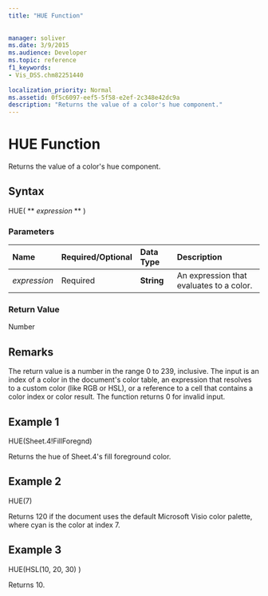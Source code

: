 ```yaml
---
title: "HUE Function"
 
 
manager: soliver
ms.date: 3/9/2015
ms.audience: Developer
ms.topic: reference
f1_keywords:
- Vis_DSS.chm82251440
 
localization_priority: Normal
ms.assetid: 0f5c6097-eef5-5f58-e2ef-2c348e42dc9a
description: "Returns the value of a color's hue component."
---
```


# HUE Function

Returns the value of a color's hue component.
  
## Syntax

HUE( ** *expression* ** ) 
  
### Parameters

|**Name**|**Required/Optional**|**Data Type**|**Description**|
|:-----|:-----|:-----|:-----|
| _expression_ <br/> |Required  <br/> |**String** <br/> |An expression that evaluates to a color.  <br/> |
   
### Return Value

Number
  
## Remarks

The return value is a number in the range 0 to 239, inclusive. The input is an index of a color in the document's color table, an expression that resolves to a custom color (like RGB or HSL), or a reference to a cell that contains a color index or color result. The function returns 0 for invalid input. 
  
## Example 1

HUE(Sheet.4!FillForegnd)
  
Returns the hue of Sheet.4's fill foreground color.
  
## Example 2

HUE(7)
  
Returns 120 if the document uses the default Microsoft Visio color palette, where cyan is the color at index 7.
  
## Example 3

HUE(HSL(10, 20, 30) )
  
Returns 10.
  

